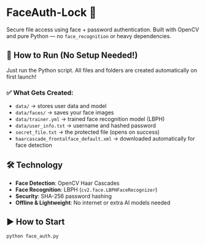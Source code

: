 # FaceAuth-Lock 🔐

Secure file access using face + password authentication. Built with OpenCV and pure Python — no `face_recognition` or heavy dependencies.

## 🚀 How to Run (No Setup Needed!)

Just run the Python script. All files and folders are created automatically on first launch!

### ✅ What Gets Created:
- `data/` → stores user data and model
- `data/faces/` → saves your face images
- `data/trainer.yml` → trained face recognition model (LBPH)
- `data/user_info.txt` → username and hashed password
- `secret_file.txt` → the protected file (opens on success)
- `haarcascade_frontalface_default.xml` → downloaded automatically for face detection

## 🛠️ Technology
- **Face Detection**: OpenCV Haar Cascades
- **Face Recognition**: LBPH (`cv2.face.LBPHFaceRecognizer`)
- **Security**: SHA-256 password hashing
- **Offline & Lightweight**: No internet or extra AI models needed

## ▶️ How to Start
```bash
python face_auth.py
